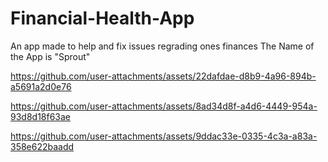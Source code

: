 # Financial-Health-App
An app made to help and fix issues regrading ones finances
The Name of the App is "Sprout"


https://github.com/user-attachments/assets/22dafdae-d8b9-4a96-894b-a5691a2d0e76

https://github.com/user-attachments/assets/8ad34d8f-a4d6-4449-954a-93d8d18f63ae

https://github.com/user-attachments/assets/9ddac33e-0335-4c3a-a83a-358e622baadd
